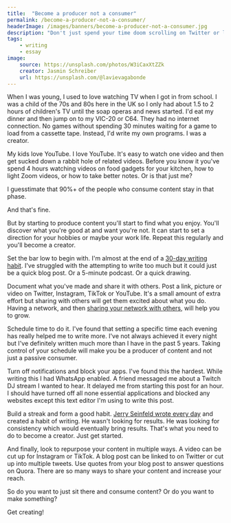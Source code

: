 ```yaml
---
title:  "Become a producer not a consumer"
permalink: /become-a-producer-not-a-consumer/
headerImage: /images/banners/become-a-producer-not-a-consumer.jpg
description: "Don't just spend your time doom scrolling on Twitter or liking Instagram pictures. It's time to become a content producer and not just a content consumer."
tags:
    - writing
    - essay
image:
    source: https://unsplash.com/photos/W3iCaxXtZZk
    creator: Jasmin Schreiber
    url: https://unsplash.com/@lavievagabonde
---
```


When I was young, I used to love watching TV when I got in from school. I was a child of the 70s and 80s here in the UK so I only had about 1.5 to 2 hours of children's TV until the soap operas and news started. I'd eat my dinner and then jump on to my VIC-20 or C64. They had no internet connection. No games without spending 30 minutes waiting for a game to load from a cassette tape. Instead, I'd write my own programs. I was a creator.

My kids love YouTube. I love YouTube. It's easy to watch one video and then get sucked down a rabbit hole of related videos. Before you know it you've spend 4 hours watching videos on food gadgets for your kitchen, how to light Zoom videos, or how to take better notes. Or is that just me?

I guesstimate that 90%+ of the people who consume content stay in that phase.

And that's fine.

But by starting to produce content you'll start to find what you enjoy. You'll discover what you're good at and want you're not. It can start to set a direction for your hobbies or maybe your work life. Repeat this regularly and you'll become a creator.

Set the bar low to begin with. I'm almost at the end of a [30-day writing habit](/creating-a-writing-habit/). I've struggled with the attempting to write too much but it could just be a quick blog post. Or a 5-minute podcast. Or a quick drawing.

Document what you've made and share it with others. Post a link, picture or video on Twitter, Instagram, TikTok or YouTube. It's a small amount of extra effort but sharing with others will get them excited about what you do. Having a network, and then [sharing your network with others](/share-your-network/), will help you to grow.

Schedule time to do it. I've found that setting a specific time each evening has really helped me to write more. I've not always achieved it every night but I've definitely written much more than I have in the past 5 years. Taking control of your schedule will make you be a producer of content and not just a passive consumer.

Turn off notifications and block your apps. I've found this the hardest. While writing this I had WhatsApp enabled. A friend messaged me about a Twitch DJ stream I wanted to hear. It delayed me from starting this post for an hour. I should have turned off all none essential applications and blocked any websites except this text editor I'm using to write this post.

Build a streak and form a good habit. [Jerry Seinfeld wrote every day](https://jamesclear.com/stop-procrastinating-seinfeld-strategy) and created a habit of writing. He wasn't looking for results. He was looking for consistency which would eventually bring results. That's what you need to do to become a creator. Just get started.

And finally, look to repurpose your content in multiple ways. A video can be cut up for Instagram or TikTok. A blog post can be linked to on Twitter or cut up into multiple tweets. Use quotes from your blog post to answer questions on Quora. There are so many ways to share your content and increase your reach.

So do you want to just sit there and consume content? Or do you want to make something?

Get creating!

